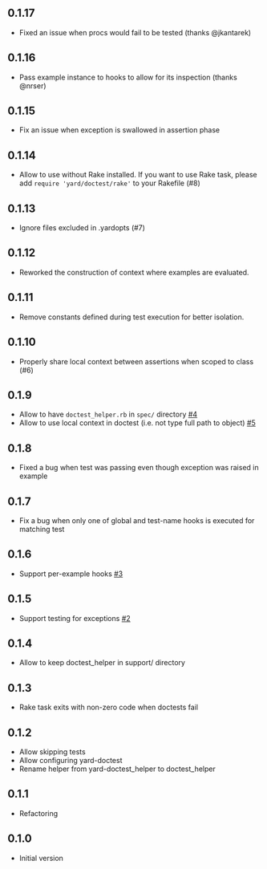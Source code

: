 ## 0.1.17

* Fixed an issue when procs would fail to be tested (thanks @jkantarek)

## 0.1.16

* Pass example instance to hooks to allow for its inspection (thanks @nrser)

## 0.1.15

* Fix an issue when exception is swallowed in assertion phase

## 0.1.14

* Allow to use without Rake installed. If you want to use Rake task, please add
  `require 'yard/doctest/rake'` to your Rakefile (#8)

## 0.1.13

* Ignore files excluded in .yardopts (#7)

## 0.1.12

* Reworked the construction of context where examples are evaluated.

## 0.1.11

* Remove constants defined during test execution for better isolation.

## 0.1.10

* Properly share local context between assertions when scoped to class (#6)

## 0.1.9

* Allow to have `doctest_helper.rb` in `spec/` directory [#4](https://github.com/p0deje/yard-doctest/pull/4)
* Allow to use local context in doctest (i.e. not type full path to object) [#5](https://github.com/p0deje/yard-doctest/pull/5)

## 0.1.8

* Fixed a bug when test was passing even though exception was raised in example

## 0.1.7

* Fix a bug when only one of global and test-name hooks is executed for matching test

## 0.1.6

* Support per-example hooks [#3](https://github.com/p0deje/yard-doctest/pull/3)

## 0.1.5

* Support testing for exceptions [#2](https://github.com/p0deje/yard-doctest/pull/2)

## 0.1.4

* Allow to keep doctest_helper in support/ directory

## 0.1.3

* Rake task exits with non-zero code when doctests fail

## 0.1.2

* Allow skipping tests
* Allow configuring yard-doctest
* Rename helper from yard-doctest_helper to doctest_helper

## 0.1.1

* Refactoring

## 0.1.0

* Initial version

